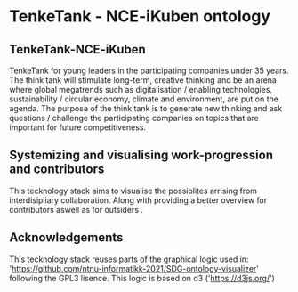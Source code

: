 # TenkeTank - NCE-iKuben ontology

## TenkeTank-NCE-iKuben
TenkeTank for young leaders in the participating companies under 35 years. The think tank will stimulate long-term, creative thinking and be an arena where global megatrends such as digitalisation / enabling technologies, sustainability / circular economy, climate and environment, are put on the agenda. The purpose of the think tank is to generate new thinking and ask questions / challenge the participating companies on topics that are important for future competitiveness.

## Systemizing and visualising work-progression and contributors
This tecknology stack aims to visualise the possiblites arrising from interdisipliary collaboration. Along with providing a better overview for contributors aswell as for outsiders .

## Acknowledgements
This tecknology stack reuses parts of the graphical logic used in: 'https://github.com/ntnu-informatikk-2021/SDG-ontology-visualizer' following the GPL3 lisence.  This logic is based on d3 ('https://d3js.org/')

